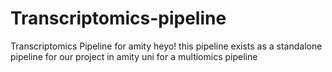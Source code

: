 # Transcriptomics-pipeline
Transcriptomics Pipeline for amity
heyo!
this pipeline exists as a standalone pipeline for our project in amity uni for a multiomics pipeline
